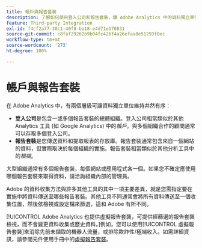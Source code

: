 ```yaml
---
title: 帳戶與報告套裝
description: 了解如何使用登入公司和報告套裝，讓 Adobe Analytics 中的資料獨立單位維持井然有序。
feature: Third-party Integration
exl-id: f4cf2a77-30c1-40f8-ba18-e4d71e170831
source-git-commit: c8faf29262b9b04fc426f4a26efaa8e51293f0ec
workflow-type: tm+mt
source-wordcount: '273'
ht-degree: 100%

---
```


# 帳戶與報告套裝

在 Adobe Analytics 中，有兩個層級可讓資料獨立單位維持井然有序：

* **登入公司**&#x200B;是包含一或多個報告套裝的總體組織。登入公司相當類似於其他 Analytics 工具 (如 Google Analytics) 中的&#x200B;*帳戶*。與多個組織合作的顧問通常可以存取多個登入公司。
* **報告套裝**&#x200B;是您傳送資料和提取報表的存放庫。報告套裝通常包含來自一個網站的資料，但實際取決於每個組織的實施。報告套裝相當類似於其他分析工具中的&#x200B;*檢視*。

大型組織通常有多個報告套裝，每個網站或應用程式各一個。如果您不確定應使用哪個報告套裝來取得資料，請洽詢組織內部的管理員。

Adobe 的資料收集方法與許多其他工具的其中一項主要差異，就是您需指定要在實施中將資料傳送至哪些報告套裝。其他工具不同通常會將所有資料傳送至一個收集位置，然後依檢視或設定檔來篩選，這和 Adobe 有所不同。

[!UICONTROL Adobe Analytics 也提供虛擬報告套裝，可提供經篩選的報告套裝檢視，而不會變更資料收集或歷史資料。]例如，您可以使用[!UICONTROL 虛擬報告套裝]來消除先前未擷取的機器人流量，或排除欺詐性/極端收入。如需詳細資訊，請參閱元件使用手冊中的[虛擬報告套裝](/help/components/vrs/vrs-about.md)。
